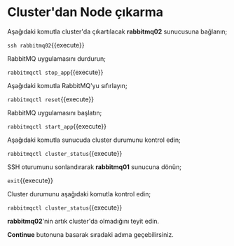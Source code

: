 # Cluster'dan Node çıkarma

Aşağıdaki komutla cluster'da çıkartılacak **rabbitmq02** sunucusuna bağlanın;

`ssh rabbitmq02`{{execute}}

RabbitMQ uygulamasını durdurun;

`rabbitmqctl stop_app`{{execute}}

Aşağıdaki komutla RabbitMQ'yu sıfırlayın;

`rabbitmqctl reset`{{execute}}

RabbitMQ uygulamasını başlatın;

`rabbitmqctl start_app`{{execute}}

Aşağıdaki komutla sunucuda cluster durumunu kontrol edin;

`rabbitmqctl cluster_status`{{execute}}

SSH oturumunu sonlandırarak **rabbitmq01** sunucuna dönün;

`exit`{{execute}}

Cluster durumunu aşağıdaki komutla kontrol edin;

`rabbitmqctl cluster_status`{{execute}}

**rabbitmq02**'nin artık cluster'da olmadığını teyit edin.

**Continue** butonuna basarak sıradaki adıma geçebilirsiniz.